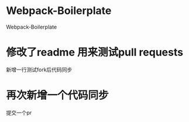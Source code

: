 # Webpack-Boilerplate
Webpack-Boilerplate
# 修改了readme 用来测试pull requests


新增一行测试fork后代码同步

# 再次新增一个代码同步

提交一个pr